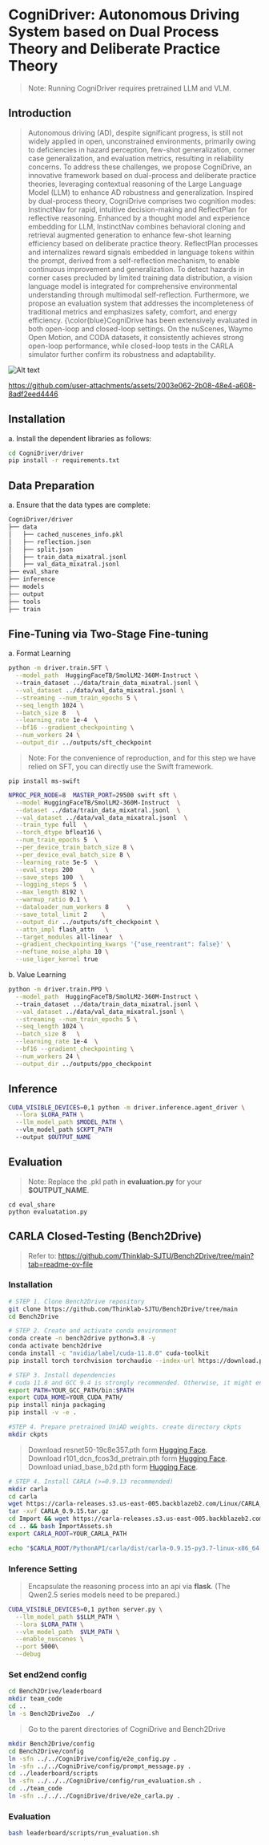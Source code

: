 # CogniDriver: Autonomous Driving System based on Dual Process Theory and Deliberate Practice Theory


> Note: Running CogniDriver requires pretrained LLM and VLM.

## Introduction

> Autonomous driving (AD), despite significant progress, is still not widely applied in open, unconstrained environments, primarily owing to deficiencies in hazard perception, few-shot generalization, corner case generalization, and evaluation metrics, resulting in reliability concerns. To address these challenges, we propose CogniDrive, an innovative framework based on dual-process and deliberate practice theories, leveraging contextual reasoning of the Large Language Model (LLM) to enhance AD robustness and generalization. Inspired by dual-process theory, CogniDrive comprises two cognition modes: InstinctNav for rapid, intuitive decision-making and ReflectPlan for reflective reasoning. Enhanced by a thought model and experience embedding for LLM, InstinctNav combines behavioral cloning and retrieval augmented generation to enhance few-shot learning efficiency based on deliberate practice theory. ReflectPlan processes and internalizes reward signals embedded in language tokens within the prompt, derived from a self-reflection mechanism, to enable continuous improvement and generalization. To detect hazards in corner cases precluded by limited training data distribution, a vision language model is integrated for comprehensive environmental understanding through multimodal self-reflection. Furthermore, we propose an evaluation system that addresses the incompleteness of traditional metrics and emphasizes safety, comfort, and energy efficiency. {\color{blue}CogniDrive has been extensively evaluated in both open-loop and closed-loop settings. On the nuScenes, Waymo Open Motion, and CODA datasets, it consistently achieves strong open-loop performance, while closed-loop tests in the CARLA simulator further confirm its robustness and adaptability.

![Alt text](docs/framework.jpg)




https://github.com/user-attachments/assets/2003e062-2b08-48e4-a608-8adf2eed4446




## Installation
a. Install the dependent libraries as follows:

```bash
cd CogniDriver/driver
pip install -r requirements.txt 
```

## Data Preparation
a. Ensure that the data types are complete:

```bash
CogniDriver/driver
├── data
│   ├── cached_nuscenes_info.pkl
│   ├── reflection.json
│   ├── split.json
│   ├── train_data_mixatral.jsonl
│   ├── val_data_mixatral.jsonl
├── eval_share
├── inference
├── models
├── output
├── tools
├── train
```

## Fine-Tuning via Two-Stage Fine-tuning
a. Format Learning 

```bash
python -m driver.train.SFT \
  --model_path  HuggingFaceTB/SmolLM2-360M-Instruct \ 
  --train_dataset ../data/train_data_mixatral.jsonl \
  --val_dataset ../data/val_data_mixatral.jsonl \
  --streaming --num_train_epochs 5 \
  --seq_length 1024 \
  --batch_size 8   \
  --learning_rate 1e-4  \
  --bf16 --gradient_checkpointing \
  --num_workers 24 \
  --output_dir ../outputs/sft_checkpoint
```
> Note: For the convenience of reproduction, and for this step we have relied on SFT, you can directly use the Swift framework.

```
pip install ms-swift
```

```bash
NPROC_PER_NODE=8  MASTER_PORT=29500 swift sft \
  --model HuggingFaceTB/SmolLM2-360M-Instruct  \
  --dataset ../data/train_data_mixatral.jsonl  \
  --val_dataset ../data/val_data_mixatral.jsonl  \
  --train_type full  \
  --torch_dtype bfloat16 \
  --num_train_epochs 5  \
  --per_device_train_batch_size 8 \
  --per_device_eval_batch_size 8 \
  --learning_rate 5e-5  \
  --eval_steps 200     \
  --save_steps 100  \
  --logging_steps 5  \
  --max_length 8192 \
  --warmup_ratio 0.1 \
  --dataloader_num_workers 8     \
  --save_total_limit 2    \
  --output_dir ../outputs/sft_checkpoint \
  --attn_impl flash_attn   \
  --target_modules all-linear  \
  --gradient_checkpointing_kwargs '{"use_reentrant": false}' \
  --neftune_noise_alpha 10 \
  --use_liger_kernel true  

```


b. Value Learning

```bash
python -m driver.train.PPO \
  --model_path  HuggingFaceTB/SmolLM2-360M-Instruct \ 
  --train_dataset ../data/train_data_mixatral.jsonl \
  --val_dataset ../data/val_data_mixatral.jsonl \
  --streaming --num_train_epochs 5 \
  --seq_length 1024 \
  --batch_size 8   \
  --learning_rate 1e-4  \
  --bf16 --gradient_checkpointing \
  --num_workers 24 \
  --output_dir ../outputs/ppo_checkpoint
```

## Inference

```bash
CUDA_VISIBLE_DEVICES=0,1 python -m driver.inference.agent_driver \
  --lora $LORA_PATH \
  --llm_model_path $MODEL_PATH \ 
  --vlm_model_path $CKPT_PATH
  --output $OUTPUT_NAME
```

## Evaluation
> Note: Replace the .pkl path in **evaluation.py** for your **$OUTPUT_NAME**. 
```
cd eval_share
python evaluatation.py
```

## CARLA Closed-Testing (Bench2Drive)
>Refer to: https://github.com/Thinklab-SJTU/Bench2Drive/tree/main?tab=readme-ov-file
### Installation

```bash
# STEP 1. Clone Bench2Drive repository
git clone https://github.com/Thinklab-SJTU/Bench2Drive/tree/main
cd Bench2Drive
```

```bash
# STEP 2. Create and activate conda environment
conda create -n bench2drive python=3.8 -y
conda activate bench2drive
conda install -c "nvidia/label/cuda-11.8.0" cuda-toolkit
pip install torch torchvision torchaudio --index-url https://download.pytorch.org/whl/cu118
```

```bash
# STEP 3. Install dependencies
# cuda 11.8 and GCC 9.4 is strongly recommended. Otherwise, it might encounter errors.
export PATH=YOUR_GCC_PATH/bin:$PATH
export CUDA_HOME=YOUR_CUDA_PATH/
pip install ninja packaging
pip install -v -e .
```

```bash
#STEP 4. Prepare pretrained UniAD weights. create directory ckpts
mkdir ckpts 
```
> Download resnet50-19c8e357.pth form [Hugging Face](https://huggingface.co/rethinklab/Bench2DriveZoo/blob/main/resnet50-19c8e357.pth). \
> Download r101_dcn_fcos3d_pretrain.pth form [Hugging Face](https://huggingface.co/rethinklab/Bench2DriveZoo/blob/main/r101_dcn_fcos3d_pretrain.pth). \
> Download uniad_base_b2d.pth form [Hugging Face](https://huggingface.co/rethinklab/Bench2DriveZoo/blob/main/uniad_base_b2d.pth).

```bash
# STEP 4. Install CARLA (>=0.9.13 recommended)
mkdir carla
cd carla
wget https://carla-releases.s3.us-east-005.backblazeb2.com/Linux/CARLA_0.9.15.tar.gz
tar -xvf CARLA_0.9.15.tar.gz
cd Import && wget https://carla-releases.s3.us-east-005.backblazeb2.com/Linux/AdditionalMaps_0.9.15.tar.gz
cd .. && bash ImportAssets.sh
export CARLA_ROOT=YOUR_CARLA_PATH

echo "$CARLA_ROOT/PythonAPI/carla/dist/carla-0.9.15-py3.7-linux-x86_64.egg" >> YOUR_CONDA_PATH/envs/YOUR_CONDA_ENV_NAME/lib/python3.8/site-packages/carla.pth 
```

### Inference Setting
>Encapsulate the reasoning process into an api via **flask**. (The Qwen2.5 series models need to be prepared.)
```bash
CUDA_VISIBLE_DEVICES=0,1 python server.py \
  --llm_model_path $$LLM_PATH \
  --lora $LORA_PATH \
  --vlm_model_path  $VLM_PATH \
  --enable_nuscenes \
  --port 5000\
  --debug
```
### Set end2end config
```bash
cd Bench2Drive/leaderboard
mkdir team_code
cd ..
ln -s Bench2DriveZoo  ./                   
```
>Go to the parent directories of CogniDrive and Bench2Drive

```bash
mkdir Bench2Drive/config
cd Bench2Drive/config
ln -sfn ../../CogniDrive/config/e2e_config.py .
ln -sfn ../../CogniDrive/config/prompt_message.py .
cd ../leaderboard/scripts
ln -sfn ../../../CogniDrive/config/run_evaluation.sh .
cd ../team_code
ln -sfn ../../../CogniDrive/drive/e2e_carla.py .
```

### Evaluation
```bash
bash leaderboard/scripts/run_evaluation.sh
```

